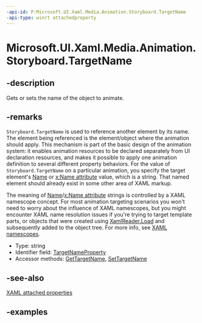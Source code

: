 ```yaml
---
-api-id: P:Microsoft.UI.Xaml.Media.Animation.Storyboard.TargetName
-api-type: winrt attachedproperty
---
```


# Microsoft.UI.Xaml.Media.Animation.Storyboard.TargetName

<!--
see GetTargetName, and SetTargetName
-->

## -description

Gets or sets the name of the object to animate.

## -remarks

`Storyboard.TargetName` is used to reference another element by its name. The element being referenced is the element/object where the animation should apply. This mechanism is part of the basic design of the animation system: it enables animation resources to be declared separately from UI declaration resources, and makes it possible to apply one animation definition to several different property behaviors. For the value of `Storyboard.TargetName` on a particular animation, you specify the target element's [Name](../microsoft.ui.xaml/frameworkelement_name.md) or [x:Name attribute](/windows/uwp/xaml-platform/x-name-attribute) value, which is a string. That named element should already exist in some other area of XAML markup.

The meaning of [Name](../microsoft.ui.xaml/frameworkelement_name.md)/[x:Name attribute](/windows/uwp/xaml-platform/x-name-attribute) strings is controlled by a XAML namescope concept. For most animation targeting scenarios you won't need to worry about the influence of XAML namescopes, but you might encounter XAML name resolution issues if you're trying to target template parts, or objects that were created using [XamlReader.Load](../microsoft.ui.xaml.markup/xamlreader_load_1077941801.md) and subsequently added to the object tree. For more info, see [XAML namescopes](/windows/uwp/xaml-platform/xaml-namescopes).

- Type: string
- Identifier field: [TargetNameProperty](storyboard_targetnameproperty.md)
- Accessor methods: [GetTargetName](storyboard_gettargetname_1577263599.md), [SetTargetName](storyboard_settargetname_317263893.md)

## -see-also

[XAML attached properties](/windows/uwp/xaml-platform/attached-properties-overview)

## -examples


